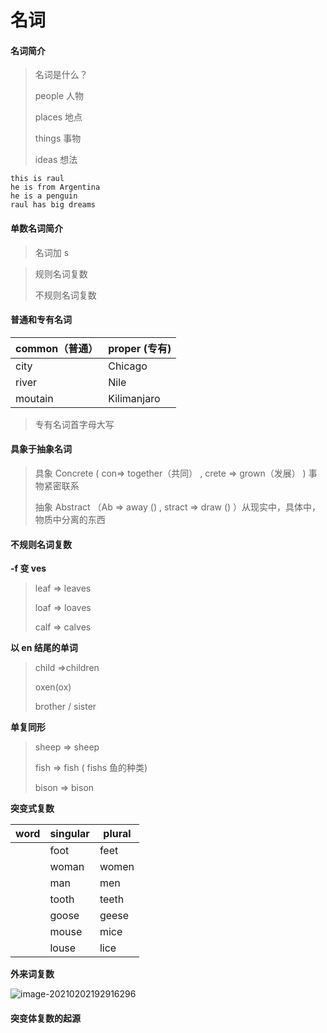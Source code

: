 # 名词

#### 名词简介

> 名词是什么？
>
> people  人物
>
> places  地点
>
> things  事物
>
> ideas   想法

```
this is raul
he is from Argentina
he is a penguin 
raul has big dreams
```
#### 单数名词简介

> 名词加 s

> 规则名词复数
>
> 不规则名词复数

#### 普通和专有名词

| common（普通） | proper (专有) |
| -------------- | ------------- |
| city           | Chicago       |
| river          | Nile          |
| moutain        | Kilimanjaro   |

> 专有名词首字母大写

#### 具象于抽象名词

> 具象 Concrete ( con=> together（共同）   , crete => grown（发展） ) 事物紧密联系
>
> 抽象 Abstract （Ab => away () , stract => draw () ）从现实中，具体中，物质中分离的东西
>
> 

#### 不规则名词复数

**-f 变 ves**

> leaf => leaves
>
> loaf => loaves
>
> calf => calves

**以 en 结尾的单词**

> child =>children
>
> oxen(ox)
>
> brother / sister
>
> 

**单复同形**

> sheep => sheep
>
> fish => fish ( fishs 鱼的种类)
>
> bison => bison

**突变式复数**

| word | singular | plural |
| ---- | -------- | ------ |
|      | foot     | feet |
|      | woman    | women |
|      | man      | men |
|      | tooth      | teeth |
|      | goose      | geese |
|      | mouse      | mice |
|      | louse     | lice |

**外来词复数**

![image-20210202192916296](C:\Users\Cdd\AppData\Roaming\Typora\typora-user-images\image-20210202192916296.png)

#### 突变体复数的起源







